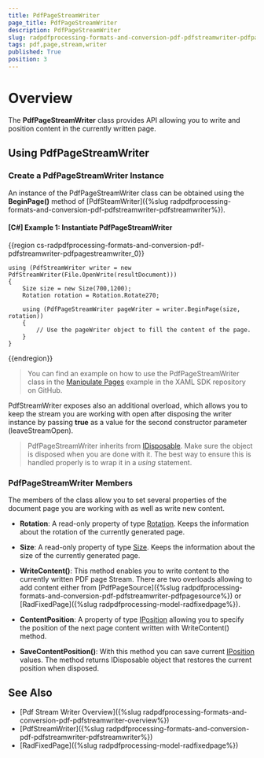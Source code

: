```yaml
---
title: PdfPageStreamWriter 
page_title: PdfPageStreamWriter 
description: PdfPageStreamWriter 
slug: radpdfprocessing-formats-and-conversion-pdf-pdfstreamwriter-pdfpagestreamwriter
tags: pdf,page,stream,writer
published: True
position: 3
---
```


# Overview

The **PdfPageStreamWriter** class provides API allowing you to write and position content in the currently written page.

## Using PdfPageStreamWriter

### Create a PdfPageStreamWriter  Instance

An instance of the PdfPageStreamWriter class can be obtained using the **BeginPage()** method of [PdfSteamWriter]({%slug radpdfprocessing-formats-and-conversion-pdf-pdfstreamwriter-pdfstreamwriter%}).


#### **[C#] Example 1: Instantiate PdfPageStreamWriter**
	
{{region cs-radpdfprocessing-formats-and-conversion-pdf-pdfstreamwriter-pdfpagestreamwriter_0}}

	using (PdfStreamWriter writer = new PdfStreamWriter(File.OpenWrite(resultDocument)))
	{
		Size size = new Size(700,1200);
		Rotation rotation = Rotation.Rotate270;

		using (PdfPageStreamWriter pageWriter = writer.BeginPage(size, rotation))
        {
			// Use the pageWriter object to fill the content of the page.
		}
	}
{{endregion}}


>You can find an example on how to use the PdfPageStreamWriter class in the [Manipulate Pages](https://github.com/telerik/document-processing-sdk/tree/master/PdfProcessing/ManipulatePages) example in the XAML SDK repository on GitHub.

PdfStreamWriter exposes also an additional overload, which allows you to keep the stream you are working with open after disposing the writer instance by passing **true** as a value for the second constructor parameter (leaveStreamOpen).

>PdfPageStreamWriter inherits from [IDisposable](https://msdn.microsoft.com/en-us/library/system.idisposable(v=vs.110).aspx). Make sure the object is disposed when you are done with it. The best way to ensure this is handled properly is to wrap it in a *using* statement. 

### PdfPageStreamWriter Members

The members of the class allow you to set several properties of the document page you are working with as well as write new content.

* **Rotation**: A read-only property of type [Rotation](http://docs.telerik.com/devtools/document-processing/api/html/T_Telerik_Windows_Documents_Fixed_Model_Data_Rotation.htm). Keeps the information about the rotation of the currently generated page. 

* **Size**: A read-only property of type [Size](https://msdn.microsoft.com/en-us/library/system.windows.size(v=vs.110).aspx). Keeps the information about the size of the currently generated page. 

* **WriteContent()**: This method enables you to write content to the currently written PDF page Stream. There are two overloads allowing to add content either from [PdfPageSource]({%slug radpdfprocessing-formats-and-conversion-pdf-pdfstreamwriter-pdfpagesource%}) or [RadFixedPage]({%slug radpdfprocessing-model-radfixedpage%}).

* **ContentPosition**: A property of type [IPosition](http://docs.telerik.com/devtools/document-processing/api/html/T_Telerik_Windows_Documents_Fixed_Model_Data_IPosition.htm#!) allowing you to specify the position of the next page content written with WriteContent() method.

* **SaveContentPosition()**: With this method you can save current [IPosition](http://docs.telerik.com/devtools/document-processing/api/html/T_Telerik_Windows_Documents_Fixed_Model_Data_IPosition.htm#!) values. The method returns IDisposable object that restores the current position when disposed.



## See Also

* [Pdf Stream Writer Overview]({%slug radpdfprocessing-formats-and-conversion-pdf-pdfstreamwriter-overview%})
* [PdfStreamWriter]({%slug radpdfprocessing-formats-and-conversion-pdf-pdfstreamwriter-pdfstreamwriter%})
* [RadFixedPage]({%slug radpdfprocessing-model-radfixedpage%})
